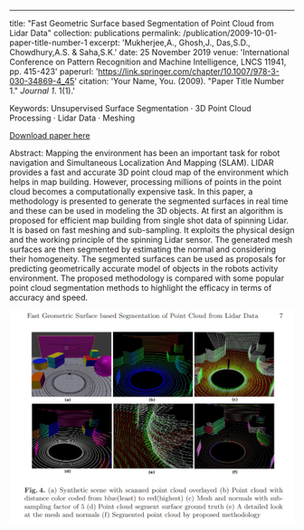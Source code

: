 ---
title: "Fast Geometric Surface based Segmentation of Point Cloud from Lidar Data"
collection: publications
permalink: /publication/2009-10-01-paper-title-number-1
excerpt: 'Mukherjee,A., Ghosh,J., Das,S.D., Chowdhury,A.S. & Saha,S.K.'
date: 25 November 2019
venue: 'International Conference on Pattern Recognition and Machine Intelligence, LNCS 11941, pp. 415-423'
paperurl: 'https://link.springer.com/chapter/10.1007/978-3-030-34869-4_45'
citation: 'Your Name, You. (2009). &quot;Paper Title Number 1.&quot; <i>Journal 1</i>. 1(1).'

Keywords: Unsupervised Surface Segmentation · 3D Point Cloud Processing · Lidar Data · Meshing

[Download paper here](https://arxiv.org/abs/2005.02704)

Abstract: Mapping the environment has been an important task for robot navigation and Simultaneous Localization And Mapping (SLAM). LIDAR provides a fast and accurate 3D point cloud map of the environment which helps in map building. However, processing millions of points in the point cloud becomes a computationally expensive task. In this paper, a methodology is presented to generate the segmented surfaces in real time and these can be used in modeling the 3D objects. At first an algorithm is proposed for efficient map building from single shot data of spinning Lidar. It is based on fast meshing and sub-sampling. It exploits the physical design and the working principle of the spinning Lidar sensor. The generated mesh surfaces are then segmented by estimating the normal and considering their homogeneity. The segmented surfaces can be used as proposals for predicting geometrically accurate model of objects in the robots activity environment. The proposed methodology is compared with some popular point cloud segmentation methods to highlight the efficacy in terms of accuracy and speed.

![alt text](https://github.com/jasorsi13/jasorsi.github.io/blob/master/images/paper1_result.PNG?raw=true)


